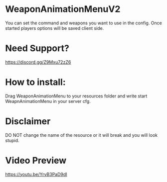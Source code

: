 # WeaponAnimationMenuV2
You can set the command and weapons you want to use in the config. Once started players options will be saved client side.

# Need Support?
https://discord.gg/Z9Mxu72zZ6

# How to install:
Drag WeaponAnimationMenu to your resources folder and write start WeapnAnimationMenu in your server cfg.

# Disclaimer
DO NOT change the name of the resource or it will break and you will look stupid.

# Video Preview
https://youtu.be/YrvB3PaD9dI
